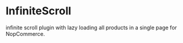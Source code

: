 # InfiniteScroll
infinite scroll plugin with lazy loading all products in a single page for NopCommerce.
